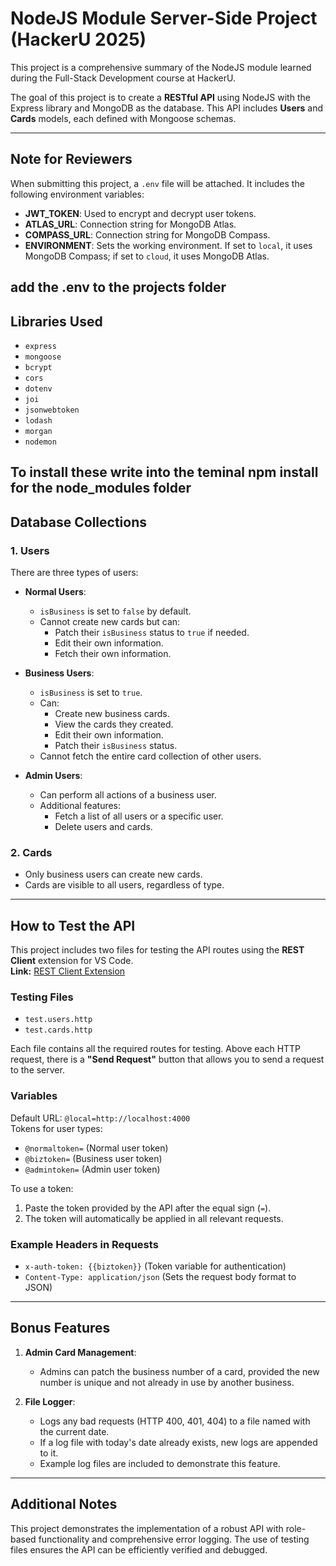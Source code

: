 # NodeJS Module Server-Side Project (HackerU 2025)

This project is a comprehensive summary of the NodeJS module learned during the Full-Stack Development course at HackerU.

The goal of this project is to create a **RESTful API** using NodeJS with the Express library and MongoDB as the database. This API includes **Users** and **Cards** models, each defined with Mongoose schemas.

---

## **Note for Reviewers**

When submitting this project, a `.env` file will be attached. It includes the following environment variables:
- **JWT_TOKEN**: Used to encrypt and decrypt user tokens.
- **ATLAS_URL**: Connection string for MongoDB Atlas.
- **COMPASS_URL**: Connection string for MongoDB Compass.
- **ENVIRONMENT**: Sets the working environment. If set to `local`, it uses MongoDB Compass; if set to `cloud`, it uses MongoDB Atlas.

add the .env to the projects folder
---

## **Libraries Used**

- `express`  
- `mongoose`  
- `bcrypt`  
- `cors`  
- `dotenv`  
- `joi`  
- `jsonwebtoken`  
- `lodash`  
- `morgan`  
- `nodemon`  

 To install these write into the teminal npm install for the node_modules folder
---

## **Database Collections**

### 1. **Users**

There are three types of users:
- **Normal Users**:
  - `isBusiness` is set to `false` by default.
  - Cannot create new cards but can:
    - Patch their `isBusiness` status to `true` if needed.
    - Edit their own information.
    - Fetch their own information.

- **Business Users**:
  - `isBusiness` is set to `true`.
  - Can:
    - Create new business cards.
    - View the cards they created.
    - Edit their own information.
    - Patch their `isBusiness` status.
  - Cannot fetch the entire card collection of other users.

- **Admin Users**:
  - Can perform all actions of a business user.
  - Additional features:
    - Fetch a list of all users or a specific user.
    - Delete users and cards.

### 2. **Cards**

- Only business users can create new cards.
- Cards are visible to all users, regardless of type.

---

## **How to Test the API**

This project includes two files for testing the API routes using the **REST Client** extension for VS Code.  
**Link:** [REST Client Extension](https://marketplace.visualstudio.com/items?itemName=humao.rest-client)

### Testing Files
- `test.users.http`  
- `test.cards.http`  

Each file contains all the required routes for testing. Above each HTTP request, there is a **"Send Request"** button that allows you to send a request to the server.

### Variables
Default URL: `@local=http://localhost:4000`  
Tokens for user types:
- `@normaltoken=` (Normal user token)
- `@biztoken=` (Business user token)
- `@admintoken=` (Admin user token)

To use a token:
1. Paste the token provided by the API after the equal sign (`=`).
2. The token will automatically be applied in all relevant requests.

### Example Headers in Requests
- `x-auth-token: {{biztoken}}` (Token variable for authentication)  
- `Content-Type: application/json` (Sets the request body format to JSON)

---

## **Bonus Features**

1. **Admin Card Management**:
   - Admins can patch the business number of a card, provided the new number is unique and not already in use by another business.

2. **File Logger**:
   - Logs any bad requests (HTTP 400, 401, 404) to a file named with the current date.
   - If a log file with today's date already exists, new logs are appended to it.
   - Example log files are included to demonstrate this feature.

---

## **Additional Notes**

This project demonstrates the implementation of a robust API with role-based functionality and comprehensive error logging. The use of testing files ensures the API can be efficiently verified and debugged.

